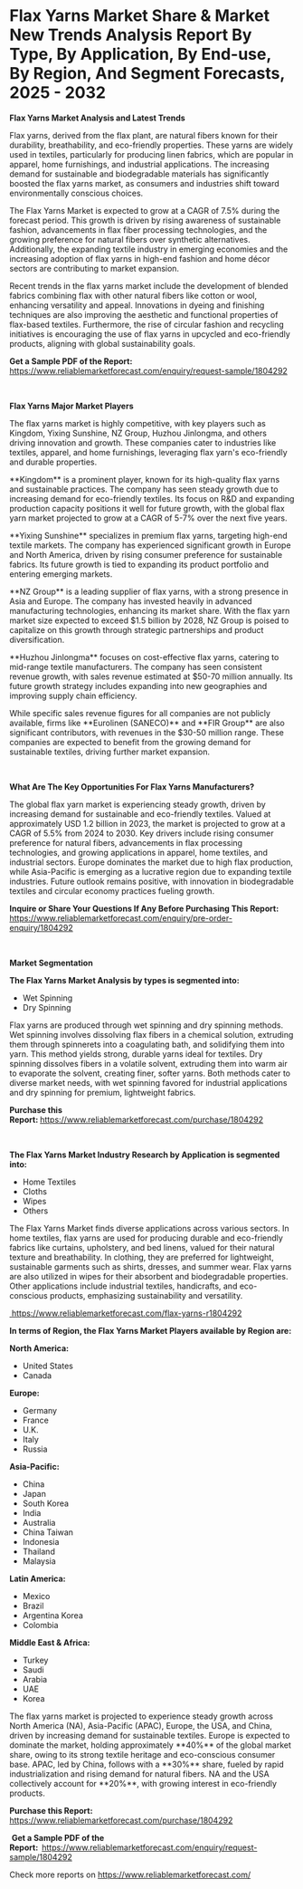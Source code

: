 <p><h1>Flax Yarns Market Share & Market New Trends Analysis Report By Type, By Application, By End-use, By Region, And Segment Forecasts, 2025 - 2032</h1></p><p><strong>Flax Yarns Market Analysis and Latest Trends</strong></p>
<p><p>Flax yarns, derived from the flax plant, are natural fibers known for their durability, breathability, and eco-friendly properties. These yarns are widely used in textiles, particularly for producing linen fabrics, which are popular in apparel, home furnishings, and industrial applications. The increasing demand for sustainable and biodegradable materials has significantly boosted the flax yarns market, as consumers and industries shift toward environmentally conscious choices.</p><p>The Flax Yarns Market is expected to grow at a CAGR of 7.5% during the forecast period. This growth is driven by rising awareness of sustainable fashion, advancements in flax fiber processing technologies, and the growing preference for natural fibers over synthetic alternatives. Additionally, the expanding textile industry in emerging economies and the increasing adoption of flax yarns in high-end fashion and home décor sectors are contributing to market expansion.</p><p>Recent trends in the flax yarns market include the development of blended fabrics combining flax with other natural fibers like cotton or wool, enhancing versatility and appeal. Innovations in dyeing and finishing techniques are also improving the aesthetic and functional properties of flax-based textiles. Furthermore, the rise of circular fashion and recycling initiatives is encouraging the use of flax yarns in upcycled and eco-friendly products, aligning with global sustainability goals.</p></p>
<p><strong>Get a Sample PDF of the Report:&nbsp;</strong> <a href="https://www.reliablemarketforecast.com/enquiry/request-sample/1804292?utm_campaign=1950&utm_medium=2&utm_source=Github&utm_content=ia&utm_term=30012025&utm_id=flax-yarns">https://www.reliablemarketforecast.com/enquiry/request-sample/1804292</a></p>
<p>&nbsp;</p>
<p><strong>Flax Yarns Major Market Players</strong></p>
<p><p>The flax yarns market is highly competitive, with key players such as Kingdom, Yixing Sunshine, NZ Group, Huzhou Jinlongma, and others driving innovation and growth. These companies cater to industries like textiles, apparel, and home furnishings, leveraging flax yarn's eco-friendly and durable properties.</p><p>**Kingdom** is a prominent player, known for its high-quality flax yarns and sustainable practices. The company has seen steady growth due to increasing demand for eco-friendly textiles. Its focus on R&D and expanding production capacity positions it well for future growth, with the global flax yarn market projected to grow at a CAGR of 5-7% over the next five years.</p><p>**Yixing Sunshine** specializes in premium flax yarns, targeting high-end textile markets. The company has experienced significant growth in Europe and North America, driven by rising consumer preference for sustainable fabrics. Its future growth is tied to expanding its product portfolio and entering emerging markets.</p><p>**NZ Group** is a leading supplier of flax yarns, with a strong presence in Asia and Europe. The company has invested heavily in advanced manufacturing technologies, enhancing its market share. With the flax yarn market size expected to exceed $1.5 billion by 2028, NZ Group is poised to capitalize on this growth through strategic partnerships and product diversification.</p><p>**Huzhou Jinlongma** focuses on cost-effective flax yarns, catering to mid-range textile manufacturers. The company has seen consistent revenue growth, with sales revenue estimated at $50-70 million annually. Its future growth strategy includes expanding into new geographies and improving supply chain efficiency.</p><p>While specific sales revenue figures for all companies are not publicly available, firms like **Eurolinen (SANECO)** and **FIR Group** are also significant contributors, with revenues in the $30-50 million range. These companies are expected to benefit from the growing demand for sustainable textiles, driving further market expansion.</p></p>
<p>&nbsp;</p>
<p><strong>What Are The Key Opportunities For Flax Yarns Manufacturers?</strong></p>
<p><p>The global flax yarn market is experiencing steady growth, driven by increasing demand for sustainable and eco-friendly textiles. Valued at approximately USD 1.2 billion in 2023, the market is projected to grow at a CAGR of 5.5% from 2024 to 2030. Key drivers include rising consumer preference for natural fibers, advancements in flax processing technologies, and growing applications in apparel, home textiles, and industrial sectors. Europe dominates the market due to high flax production, while Asia-Pacific is emerging as a lucrative region due to expanding textile industries. Future outlook remains positive, with innovation in biodegradable textiles and circular economy practices fueling growth.</p></p>
<p><strong>Inquire or Share Your Questions If Any Before Purchasing This Report:</strong> <a href="https://www.reliablemarketforecast.com/enquiry/pre-order-enquiry/1804292?utm_campaign=1950&utm_medium=2&utm_source=Github&utm_content=ia&utm_term=30012025&utm_id=flax-yarns">https://www.reliablemarketforecast.com/enquiry/pre-order-enquiry/1804292</a></p>
<p>&nbsp;</p>
<p><strong>Market Segmentation</strong></p>
<p><strong>The Flax Yarns Market Analysis by types is segmented into:</strong></p>
<p><ul><li>Wet Spinning</li><li>Dry Spinning</li></ul></p>
<p><p>Flax yarns are produced through wet spinning and dry spinning methods. Wet spinning involves dissolving flax fibers in a chemical solution, extruding them through spinnerets into a coagulating bath, and solidifying them into yarn. This method yields strong, durable yarns ideal for textiles. Dry spinning dissolves fibers in a volatile solvent, extruding them into warm air to evaporate the solvent, creating finer, softer yarns. Both methods cater to diverse market needs, with wet spinning favored for industrial applications and dry spinning for premium, lightweight fabrics.</p></p>
<p><strong>Purchase this Report:&nbsp;</strong><a href="https://www.reliablemarketforecast.com/purchase/1804292?utm_campaign=1950&utm_medium=2&utm_source=Github&utm_content=ia&utm_term=30012025&utm_id=flax-yarns">https://www.reliablemarketforecast.com/purchase/1804292</a></p>
<p>&nbsp;</p>
<p><strong>The Flax Yarns Market Industry Research by Application is segmented into:</strong></p>
<p><ul><li>Home Textiles</li><li>Cloths</li><li>Wipes</li><li>Others</li></ul></p>
<p><p>The Flax Yarns Market finds diverse applications across various sectors. In home textiles, flax yarns are used for producing durable and eco-friendly fabrics like curtains, upholstery, and bed linens, valued for their natural texture and breathability. In clothing, they are preferred for lightweight, sustainable garments such as shirts, dresses, and summer wear. Flax yarns are also utilized in wipes for their absorbent and biodegradable properties. Other applications include industrial textiles, handicrafts, and eco-conscious products, emphasizing sustainability and versatility.</p></p>
<p><a href="https://www.reliablemarketforecast.com/flax-yarns-r1804292?utm_campaign=1950&utm_medium=2&utm_source=Github&utm_content=ia&utm_term=30012025&utm_id=flax-yarns">&nbsp;https://www.reliablemarketforecast.com/flax-yarns-r1804292</a></p>
<p><strong>In terms of Region, the Flax Yarns Market Players available by Region are:</strong></p>
<p>
    <p> <strong> North America: </strong>
        <ul>
            <li>United States</li>
            <li>Canada</li>
        </ul>
        </p> 
    <p> <strong> Europe: </strong>
        <ul>
            <li>Germany</li>
            <li>France</li>
            <li>U.K.</li>
            <li>Italy</li>
            <li>Russia</li>
        </ul>
        </p> 
    <p> <strong> Asia-Pacific: </strong>
        <ul>
            <li>China</li>
            <li>Japan</li>
            <li>South Korea</li>
            <li>India</li>
            <li>Australia</li>
            <li>China Taiwan</li>
            <li>Indonesia</li>
            <li>Thailand</li>
            <li>Malaysia</li>
        </ul>
        </p> 
    <p> <strong> Latin America: </strong>
        <ul>
            <li>Mexico</li>
            <li>Brazil</li>
            <li>Argentina Korea</li>
            <li>Colombia</li>
        </ul>
        </p> 
    <p> <strong> Middle East & Africa: </strong>
        <ul>
            <li>Turkey</li>
            <li>Saudi</li>
            <li>Arabia</li>
            <li>UAE</li>
            <li>Korea</li>
        </ul>
    </p>
    </p>
<p><p>The flax yarns market is projected to experience steady growth across North America (NA), Asia-Pacific (APAC), Europe, the USA, and China, driven by increasing demand for sustainable textiles. Europe is expected to dominate the market, holding approximately **40%** of the global market share, owing to its strong textile heritage and eco-conscious consumer base. APAC, led by China, follows with a **30%** share, fueled by rapid industrialization and rising demand for natural fibers. NA and the USA collectively account for **20%**, with growing interest in eco-friendly products.</p></p>
<p><strong>Purchase this Report: </strong><a href="https://www.reliablemarketforecast.com/purchase/1804292?utm_campaign=1950&utm_medium=2&utm_source=Github&utm_content=ia&utm_term=30012025&utm_id=flax-yarns">https://www.reliablemarketforecast.com/purchase/1804292</a></p>
<p>&nbsp;<strong>Get a Sample PDF of the Report:&nbsp;&nbsp;</strong><a href="https://www.reliablemarketforecast.com/enquiry/request-sample/1804292?utm_campaign=1950&utm_medium=2&utm_source=Github&utm_content=ia&utm_term=30012025&utm_id=flax-yarns">https://www.reliablemarketforecast.com/enquiry/request-sample/1804292</a></p>
<p><strong></strong></p>
<p>Check more reports on <a href="https://www.reliablemarketforecast.com/?utm_campaign=1950&utm_medium=2&utm_source=Github&utm_content=ia&utm_term=30012025&utm_id=flax-yarns">https://www.reliablemarketforecast.com/</a></p>